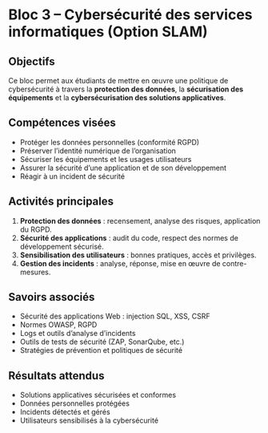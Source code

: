 # Bloc 3 – Cybersécurité des services informatiques (Option SLAM)

## Objectifs

Ce bloc permet aux étudiants de mettre en œuvre une politique de cybersécurité à travers la **protection des données**, la **sécurisation des équipements** et la **cybersécurisation des solutions applicatives**.

## Compétences visées

- Protéger les données personnelles (conformité RGPD)
- Préserver l’identité numérique de l’organisation
- Sécuriser les équipements et les usages utilisateurs
- Assurer la sécurité d’une application et de son développement
- Réagir à un incident de sécurité

## Activités principales

1. **Protection des données** : recensement, analyse des risques, application du RGPD.
2. **Sécurité des applications** : audit du code, respect des normes de développement sécurisé.
3. **Sensibilisation des utilisateurs** : bonnes pratiques, accès et privilèges.
4. **Gestion des incidents** : analyse, réponse, mise en œuvre de contre-mesures.

## Savoirs associés

- Sécurité des applications Web : injection SQL, XSS, CSRF
- Normes OWASP, RGPD
- Logs et outils d’analyse d’incidents
- Outils de tests de sécurité (ZAP, SonarQube, etc.)
- Stratégies de prévention et politiques de sécurité

## Résultats attendus

- Solutions applicatives sécurisées et conformes
- Données personnelles protégées
- Incidents détectés et gérés
- Utilisateurs sensibilisés à la cybersécurité

